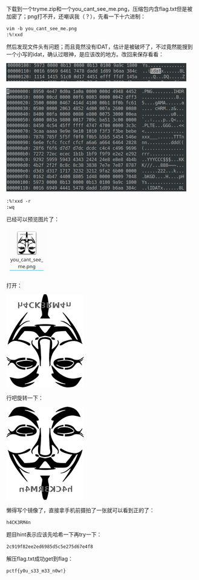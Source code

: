 下载到一个tryme.zip和一个you_cant_see_me.png，压缩包内含flag.txt但是被加密了；png打不开，还嘲讽我（？），先看一下十六进制：

    vim -b you_cant_see_me.png
    :%!xxd

然后发现文件头有问题；而且竟然没有IDAT，估计是被破坏了，不过竟然能搜到一个小写的idat，确认过眼神，是应该改的地方。改回来保存看看：

![MAGIC_PNGS-1.png](./img/MAGIC_PNGS-1.png)

![MAGIC_PNGS-2.png](./img/MAGIC_PNGS-2.png)

    :%!xxd -r
    :wq

已经可以预览图片了：

![MAGIC_PNGS-3.png](./img/MAGIC_PNGS-3.png)

打开：

![MAGIC_PNGS-4.png](./img/MAGIC_PNGS-4.png)

行吧旋转一下：

![MAGIC_PNGS-5.png](./img/MAGIC_PNGS-5.png)

懒得写个镜像了，直接拿手机前摄拍了一张就可以看到正的了：

    h4CK3RM4n

题目hint表示应该先哈希一下再try一下：

    2c919f82ee2ed6985d5c5e275d67e4f8

解压flag.txt成功get到flag：

    pctf{y0u_s33_m33_n0w!}
